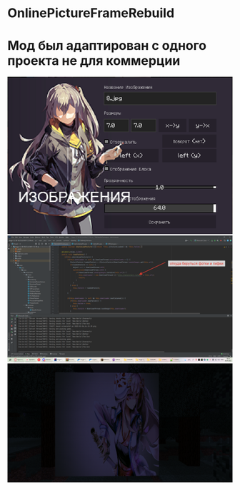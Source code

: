 # OnlinePictureFrameRebuild
# Мод был адаптирован с одного проекта не для коммерции  
![alt text](/Main.png)
![alt text](/2022-01-06_16-14-46.png)
![alt text](/2022-01-06_16.13.39.png)
